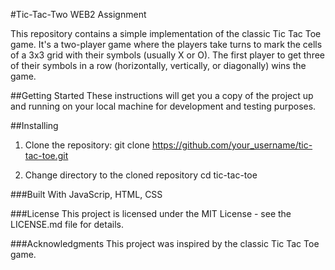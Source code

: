 #Tic-Tac-Two WEB2 Assignment

This repository contains a simple implementation of the classic Tic Tac Toe game. It's a two-player game where the players take turns to mark the cells of a 3x3 grid with their symbols (usually X or O). The first player to get three of their symbols in a row (horizontally, vertically, or diagonally) wins the game.

##Getting Started
These instructions will get you a copy of the project up and running on your local machine for development and testing purposes.

##Installing
1. Clone the repository:
  git clone https://github.com/your_username/tic-tac-toe.git
  
2. Change directory to the cloned repository
  cd tic-tac-toe

###Built With
JavaScrip, HTML, CSS

###License
This project is licensed under the MIT License - see the LICENSE.md file for details.

###Acknowledgments
This project was inspired by the classic Tic Tac Toe game.
